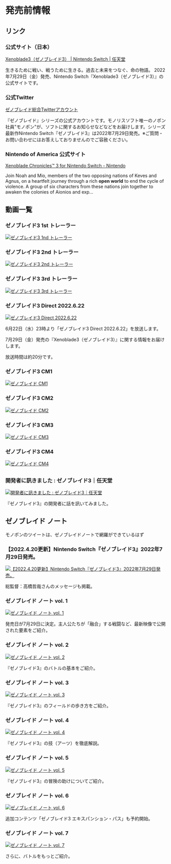 # 発売前情報

## リンク

### 公式サイト（日本）
[Xenoblade3（ゼノブレイド3） \| Nintendo Switch \| 任天堂](https://www.nintendo.co.jp/switch/az3ha/)

生きるために戦い、戦うために生きる。過去と未来をつなぐ、命の物語。 2022年7月29日（金）発売、Nintendo Switch『Xenoblade3（ゼノブレイド3）』の公式サイトです。

### 公式Twitter
[ゼノブレイド総合Twitterアカウント](https://twitter.com/XenobladeJP)

『ゼノブレイド』シリーズの公式アカウントです。モノリスソフト唯一のノポン社員"モノポン"が、ソフトに関するお知らせなどなどをお届けします。シリーズ最新作Nintendo Switch『ゼノブレイド3』は2022年7月29日発売。※ご質問・お問い合わせにはお答えしておりませんのでご容赦ください。

### Nintendo of America 公式サイト
[Xenoblade Chronicles™ 3 for Nintendo Switch - Nintendo](https://www.nintendo.com/store/products/xenoblade-chronicles-3-switch/)

Join Noah and Mio, members of the two opposing nations of Keves and Agnus, on a heartfelt journey through a rich **open world** to end the cycle of violence. A group of six characters from these nations join together to awaken the colonies of Aionios and exp…

## 動画一覧

### ゼノブレイド3 1st トレーラー
[![ゼノブレイド3 1nd トレーラー](https://img.youtube.com/vi/Oxnzv9FGtAM/0.jpg)](https://www.youtube.com/watch?v=Oxnzv9FGtAM)

### ゼノブレイド3 2nd トレーラー
[![ゼノブレイド3 2nd トレーラー](https://img.youtube.com/vi/-gKdPWj-Vm4/0.jpg)](https://www.youtube.com/watch?v=-gKdPWj-Vm4)

### ゼノブレイド3 3rd トレーラー
[![ゼノブレイド3 3rd トレーラー](https://img.youtube.com/vi/_LJM3qMfNEQ/0.jpg)](https://www.youtube.com/watch?v=_LJM3qMfNEQ)


### ゼノブレイド3 Direct 2022.6.22
[![ゼノブレイド3 Direct 2022.6.22](https://img.youtube.com/vi/nWZza3jcWQQ/0.jpg)](https://www.nintendo.co.jp/nintendo_direct/20220622/index.html)

6月22日（水）23時より「ゼノブレイド3 Direct 2022.6.22」を放送します。

7月29日（金）発売の『Xenoblade3（ゼノブレイド3）』に関する情報をお届けします。

放送時間は約20分です。

### ゼノブレイド3 CM1
[![ゼノブレイド CM1](https://img.youtube.com/vi/HW2_mjlyN0s/0.jpg)](https://www.youtube.com/watch?v=HW2_mjlyN0s)

### ゼノブレイド3 CM2
[![ゼノブレイド CM2](https://img.youtube.com/vi/PYut-kUCaVg/0.jpg)](https://www.youtube.com/watch?v=PYut-kUCaVg)

### ゼノブレイド3 CM3
[![ゼノブレイド CM3](https://img.youtube.com/vi/FaptyetroRY/0.jpg)](https://www.youtube.com/watch?v=FaptyetroRY)

### ゼノブレイド3 CM4
[![ゼノブレイド CM4](https://img.youtube.com/vi/9iyFdz1fRWY/0.jpg)](https://www.youtube.com/watch?v=9iyFdz1fRWY)


##

### 開発者に訊きました : ゼノブレイド3｜任天堂
[![開発者に訊きました : ゼノブレイド3｜任天堂](https://www.nintendo.co.jp/interview/az3ha/sns.png)](https://www.nintendo.co.jp/interview/az3ha/index.html)

『ゼノブレイド3』の開発者に話を訊いてみました。


## ゼノブレイド ノート

モノポンのツイートは、ゼノブレイドノートで網羅ができているはず

### 【2022.4.20更新】Nintendo Switch『ゼノブレイド3』2022年7月29日発売。
[![【2022.4.20更新】Nintendo Switch『ゼノブレイド3』2022年7月29日発売。](https://topics-cdn.nintendo.co.jp/image/2022/02/02030403665442/0/banner.jpg)](https://topics.nintendo.co.jp/article/994dec46-2bd7-4a29-873d-2d96f34de1dd)

総監督：高橋哲哉さんのメッセージも掲載。

### ゼノブレイド ノート vol. 1
[![ゼノブレイド ノート vol. 1](https://topics-cdn.nintendo.co.jp/image/2022/04/19084102303587/800/banner.jpg)](https://topics.nintendo.co.jp/article/3ced4c9d-a5e1-43a3-b16e-0005971ed404)

発売日が7月29日に決定。主人公たちが「融合」する戦闘など、最新映像で公開された要素をご紹介。

### ゼノブレイド ノート vol. 2
[![ゼノブレイド ノート vol. 2](https://topics-cdn.nintendo.co.jp/image/2022/04/22032254360736/800/banner.jpg)](https://topics.nintendo.co.jp/article/cf9c46c9-8f98-40f9-989d-3422b90eb8ca) 

『ゼノブレイド3』のバトルの基本をご紹介。 

### ゼノブレイド ノート vol. 3
[![ゼノブレイド ノート vol. 3](https://topics-cdn.nintendo.co.jp/image/2022/05/12081809113346/800/banner.jpg)](https://topics.nintendo.co.jp/article/bb9adc0d-9cbe-475f-83ca-f72d53052764) 

『ゼノブレイド3』のフィールドの歩き方をご紹介。 

### ゼノブレイド ノート vol. 4
[![ゼノブレイド ノート vol. 4](https://topics-cdn.nintendo.co.jp/image/2022/05/31073317546998/800/banner.jpg)](https://topics.nintendo.co.jp/article/a4c0a78d-e993-4fae-8c8e-62c5927040fa)

『ゼノブレイド3』の技（アーツ）を徹底解説。

### ゼノブレイド ノート vol. 5
[![ゼノブレイド ノート vol. 5](https://topics-cdn.nintendo.co.jp/image/2022/06/13014351727082/0/banner.jpg)](https://topics.nintendo.co.jp/article/f86dd1d6-9eff-45ca-b244-fdb1174b4c84)

『ゼノブレイド3』の冒険の助けについてご紹介。

### ゼノブレイド ノート vol. 6
[![ゼノブレイド ノート vol. 6](https://topics-cdn.nintendo.co.jp/image/2022/06/20014316040043/0/banner.jpg)](https://topics.nintendo.co.jp/article/95795fc0-a0ce-470c-bb98-9456adba1a99)

追加コンテンツ「ゼノブレイド3 エキスパンション・パス」も予約開始。

### ゼノブレイド ノート vol. 7
[![ゼノブレイド ノート vol. 7](https://topics-cdn.nintendo.co.jp/image/2022/07/07021311049344/0/banner.jpg)](https://topics.nintendo.co.jp/article/41a14f0e-6052-4373-b98a-e589dd13ab63)

さらに、バトルをもっとご紹介。
